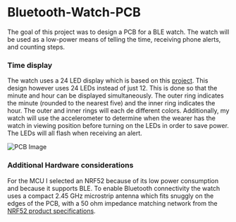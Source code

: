 # Bluetooth-Watch-PCB
The goal of this project was to design a PCB for a BLE watch. The watch will be used as a low-power means of telling the time, receiving phone alerts, and counting steps. 

### Time display
The watch uses a 24 LED display which is based on this [project](https://www.youtube.com/watch?v=nHZllsSoZp4). This design however uses 24 LEDs instead of just 12. This is done so that the minute and hour can be displayed simultaneously. The outer ring indicates the minute (rounded to the nearest five) and the inner ring indicates the hour. The outer and inner rings will each de different colors. Additionally, my watch will use the accelerometer to determine when the wearer has the watch in viewing position before turning on the LEDs in order to save power. The LEDs will all flash when receiving an alert. 

![PCB Image]([https://github.com/timmy-quinn/Bluetooth-Watch-PCB/blob/3b79429ff4e6e844e353ab953f97ed3d51d7d187/watch_screenshot.png](https://github.com/timmy-quinn/Bluetooth-Watch-PCB/blob/main/3dPCBView.png))

### Additional Hardware considerations
For the MCU I selected an NRF52 because of its low power consumption and because it supports BLE. To enable Bluetooth connectivity the watch uses a compact 2.45 GHz microstrip antenna which fits snuggly on the edges of the PCB, with a 50 ohm impedance matching network from the [NRF52 product specifications](https://github.com/timmy-quinn/Bluetooth-Watch-PCB/blob/3b79429ff4e6e844e353ab953f97ed3d51d7d187/reference%20documents/nRF52832_PS_v1.4.pdf).





